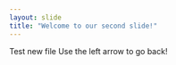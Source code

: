```yaml
---
layout: slide
title: "Welcome to our second slide!"
---
```

Test new file
Use the left arrow to go back!
